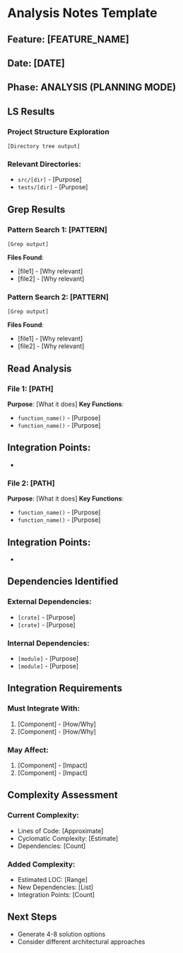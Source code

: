# Analysis Notes Template

## Feature: [FEATURE_NAME]
## Date: [DATE]
## Phase: ANALYSIS (PLANNING MODE)

## LS Results

### Project Structure Exploration
```
[Directory tree output]
```

### Relevant Directories:
- `src/[dir]` - [Purpose]
- `tests/[dir]` - [Purpose]

## Grep Results

### Pattern Search 1: [PATTERN]
```
[Grep output]
```
**Files Found**:
- [file1] - [Why relevant]
- [file2] - [Why relevant]

### Pattern Search 2: [PATTERN]
```
[Grep output]
```
**Files Found**:
- [file1] - [Why relevant]
- [file2] - [Why relevant]

## Read Analysis

### File 1: [PATH]
**Purpose**: [What it does]
**Key Functions**:
- `function_name()` - [Purpose]
- `function_name()` - [Purpose]

**Integration Points**:
- 
- 

### File 2: [PATH]
**Purpose**: [What it does]
**Key Functions**:
- `function_name()` - [Purpose]
- `function_name()` - [Purpose]

**Integration Points**:
- 
- 

## Dependencies Identified

### External Dependencies:
- `[crate]` - [Purpose]
- `[crate]` - [Purpose]

### Internal Dependencies:
- `[module]` - [Purpose]
- `[module]` - [Purpose]

## Integration Requirements

### Must Integrate With:
1. [Component] - [How/Why]
2. [Component] - [How/Why]

### May Affect:
1. [Component] - [Impact]
2. [Component] - [Impact]

## Complexity Assessment

### Current Complexity:
- Lines of Code: [Approximate]
- Cyclomatic Complexity: [Estimate]
- Dependencies: [Count]

### Added Complexity:
- Estimated LOC: [Range]
- New Dependencies: [List]
- Integration Points: [Count]

## Next Steps
- Generate 4-8 solution options
- Consider different architectural approaches
